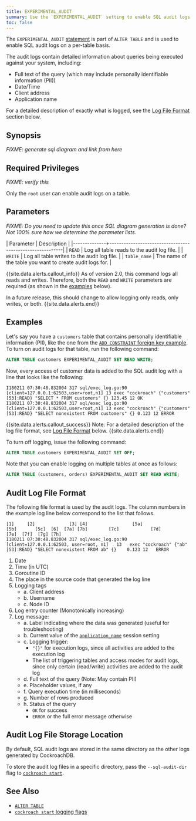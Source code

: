 ```yaml
---
title: EXPERIMENTAL_AUDIT
summary: Use the `EXPERIMENTAL_AUDIT` setting to enable SQL audit logs on a per-table basis.
toc: false
---
```


The `EXPERIMENTAL_AUDIT` [statement](sql-statements.html) is part of `ALTER TABLE` and is used to enable SQL audit logs on a per-table basis.

The audit logs contain detailed information about queries being executed against your system, including:

- Full text of the query (which may include personally identifiable information (PII))
- Date/Time
- Client address
- Application name

For a detailed description of exactly what is logged, see the [Log File Format](#log-file-format) section below.

<div id="toc"></div>

## Synopsis

*FIXME: generate sql diagram and link from here*

## Required Privileges

*FIXME: verify this*

Only the `root` user can enable audit logs on a table.

## Parameters

*FIXME: Do you need to update this once SQL diagram generation is done? Not 100% sure how we determine the parameter lists.*

| Parameter    | Description                                              |
|--------------+----------------------------------------------------------|
| `READ`       | Log all table reads to the audit log file.               |
| `WRITE`      | Log all table writes to the audit log file.              |
| `table_name` | The name of the table you want to create audit logs for. |

{{site.data.alerts.callout_info}}
As of version 2.0, this command logs all reads and writes.  Therefore, both the `READ` and  `WRITE` parameters are required (as shown in the [examples](#examples) below).

In a future release, this should change to allow logging only reads, only writes, or both.
{{site.data.alerts.end}}

## Examples

Let's say you have a  `customers` table that contains personally identifiable information (PII), like the one from the [`ADD CONSTRAINT` foreign key example](add-constraint.html#add-the-foreign-key-constraint-with-cascade).  To turn on audit logs for that table, run the following command:

~~~ sql
ALTER TABLE customers EXPERIMENTAL_AUDIT SET READ WRITE;
~~~

Now, every access of customer data is added to the SQL audit log with a line that looks like the following:

~~~
I180211 07:30:48.832004 317 sql/exec_log.go:90  [client=127.0.0.1:62503,user=root,n1] 13 exec "cockroach" {"customers"[53]:READ} "SELECT * FROM customers" {} 123.45 12 OK
I180211 07:30:48.832004 317 sql/exec_log.go:90  [client=127.0.0.1:62503,user=root,n1] 13 exec "cockroach" {"customers"[53]:READ} "SELECT nonexistent FROM customers" {} 0.123 12 ERROR
~~~

{{site.data.alerts.callout_success}}
Note: For a detailed description of the log file format, see [Log File Format](#log-file-format) below.
{{site.data.alerts.end}}

To turn off logging, issue the following command:

~~~ sql
ALTER TABLE customers EXPERIMENTAL_AUDIT SET OFF;
~~~

Note that you can enable logging on multiple tables at once as follows:

~~~ sql
ALTER TABLE (customers, orders) EXPERIMENTAL_AUDIT SET READ WRITE;
~~~

<a name="log-file-format"></a>

## Audit Log File Format

The following file format is used by the audit logs.  The column numbers in the example log line below correspond to the list that follows.

~~~
[1]     [2]             [3] [4]                 [5a]                     [5b]       [5c]  [6]  [7a] [7b]        [7c]            [7d]                         [7e]  [7f]  [7g] [7h]
I180211 07:30:48.832004 317 sql/exec_log.go:90  [client=127.0.0.1:62503, user=root, n1]   13   exec "cockroach" {"ab"[53]:READ} "SELECT nonexistent FROM ab" {}    0.123 12   ERROR
~~~

1. Date
2. Time (in UTC)
3. Goroutine ID
4. The place in the source code that generated the log line
5. Logging tags
   - a. Client address
   - b. Username
   - c. Node ID
6. Log entry counter (Monotonically increasing)
7. Log message:
   - a. Label indicating where the data was generated (useful for troubleshooting)
   - b. Current value of the [`application_name`](set-vars.html) session setting
   - c. Logging trigger:
       - `"{}"` for execution logs, since all activities are added to the execution log
       - The list of triggering tables and access modes for audit logs, since only certain (read/write) activities are added to the audit log
   - d. Full text of the query (Note: May contain PII)
   - e. Placeholder values, if any
   - f. Query execution time (in milliseconds)
   - g. Number of rows produced
   - h. Status of the query
       - `OK` for success
       - `ERROR` or the full error message otherwise

## Audit Log File Storage Location

By default, SQL audit logs are stored in the same directory as the other logs generated by CockroachDB.

To store the audit log files in a specific directory, pass the `--sql-audit-dir` flag to [`cockroach start`](start-a-node.html).

## See Also

- [`ALTER TABLE`](alter-table.html)
- [`cockroach start` logging flags](start-a-node.html)
